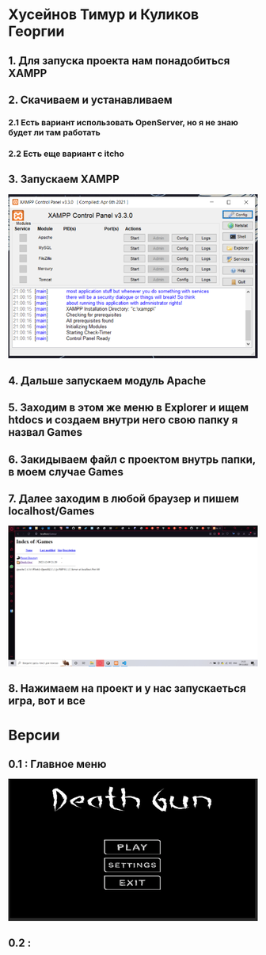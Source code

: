 # Хусейнов Тимур и Куликов Георгии

## 1. Для запуска проекта нам понадобиться XAMPP

## 2. Скачиваем и устанавливаем

### 2.1 Есть вариант использовать OpenServer, но я не знаю будет ли там работать

### 2.2 Есть еще вариант с itcho

## 3. Запускаем XAMPP

<img alt="1" src="/Assets/Images/1.PNG" />

## 4. Дальше запускаем модуль Apache

## 5. Заходим в этом же меню в Explorer и ищем htdocs и создаем внутри него свою папку я назвал Games

## 6. Закидываем файл с проектом внутрь папки, в моем случае Games

## 7. Далее заходим в любой браузер и пишем localhost/Games

<img alt="1" src="/Assets/Images/2.PNG" />

## 8. Нажимаем на проект и у нас запускаеться игра, вот и все

# Версии

## 0.1 : Главное меню

<img alt="1" src="/Assets/Images/menu.PNG" />

## 0.2 :
